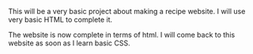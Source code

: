 This will be a very basic project about making a recipe website. I will use very basic HTML to complete it.

The website is now complete in terms of html. I will come back to this website as soon as I learn basic CSS.